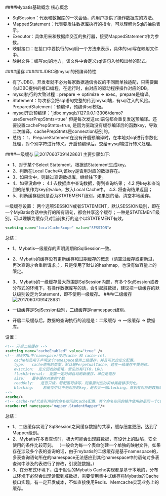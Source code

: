 ####Mybatis基础概念
核心概念
* SqlSession：代表和数据库的一次会话，向用户提供了操作数据库的方法。
* MappedStatement：代表要发往数据库执行的指令，可以理解为Sql的抽象表示。
* Executor：具体用来和数据库交互的执行器，接受MappedStatement作为参数。
* 映射接口：在接口中要执行的sql用一个方法来表示，具体的sql写在映射文件中。
* 映射文件：编写sql的地方，该文件中会定义sql语句入参和出参的形式。

####缓存
######JDBC和mysql的预编译特性
* 有了JDBC，开发者就不必为每家数据通信协议的不同而单独适配，只需要面向JDBC提供的接口编程，在运行时，由对应的驱动程序操作对应的DB。
* mysql执行的大致过程：prepare -> optimize -> exec。prepare是编译。
* Statement：每次都会把sql语句完整的传到mysql端，有sql注入的风险。
  PreparedStatement：预编译，预编译sql模板。
* mysql开启预编译："jdbc:mysql://127.0.0.1:3306/demo?useServerPrepStmts=true"
    但是每次发送sql语句都会重复发送预编译。还要设置cachePrepStmts=true, 是因为驱动没有缓存编译后的函数key，导致二次编译。cachePrepStmts是connection级别的。
* 总结：
    1、PrepareStatement在没有开启预编译时，在本地对sql进行参数化处理，对个别字符进行转义。开启预编译后，交给mysql端进行转义处理。

####一级缓存
![20170607091428631](/assets/6263336-b9f947392aaadaaa.png)
主要步骤如下:

* 1、对于某个Select Statement，根据该Statement生成key。
* 2、判断在Local Cache中,该key是否用对应的数据存在。
* 3、如果命中，则跳过查询数据库，继续往下走。
* 4、如果没命中：
4.1  去数据库中查询数据，得到查询结果；
4.2  将key和查询到的结果作为key和value，放入Local Cache中。
4.3. 将查询结果返回；
* 5、判断缓存级别是否为STATEMENT级别，如果是的话，清空本地缓存。

一级缓存设置：
两个选项SESSION或者STATEMENT，默认SESSION级别，即在一个MyBatis会话中执行的所有语句，都会共享这个缓存；一种是STATEMENT级别，可以理解为缓存只对当前执行的这个以STATEMENT有效。
```xml
<setting name="localCacheScope" value="SESSION">
```
总结：
* 1、Mybatis一级缓存的声明周期和SqlSession一致。
* 2、Mybatis的缓存没有更新缓存和过期缓存的概念（清空过缓存或更新过，再次查询才会重新请求。），只是使用了默认的hashmap，也没有做容量上的限定。
* 3、Mybatis的一级缓存最大范围是SqlSession内部，有多个SqlSession或者分布式的环境下，有操作数据库写的话，会引起脏数据，建议把一级缓存的默认级别设定为Statement，即不使用一级缓存。
####二级缓存
![20170607091428631](/assets/6263336-9c242a997041b51e.png)
* 一级缓存是SqlSession级别，二级缓存是namespace级别。

* 开启二级缓存后，数据的查询执行的流程是：二级缓存 -> 一级缓存 -> 数据库。

设置：
```xml
<!-- 开启二级缓存 -->
<setting name="cacheEnabled" value="true" />
<!-- 映射XML中(namespace)使用cache 和 cache-ref。
    cache标签用于声明这个namespace使用二级缓存，并且可以自定义配置。
    type:   cache使用的类型，默认是PerpetualCache，这在一级缓存中提到过。
    eviction:  定义回收的策略，常见的有FIFO，LRU。
    flushInterval:  配置一定时间自动刷新缓存，单位是毫秒
    size:   最多缓存对象的个数
    readOnly:   是否只读，若配置可读写，则需要对应的实体类能够序列化。
    blocking:    若缓存中找不到对应的key，是否会一直blocking，直到有对应的数据进入缓存。
-->
<cache/>
<!-- cache-ref代表引用别的命名空间的Cache配置，两个命名空间的操作使用的是同一个Cache。 -->
<cache-ref namespace="mapper.StudentMapper"/>
```
总结：
* 1、二级缓存实现了SqlSession之间缓存数据的共享，缓存细度更细，达到了Mapper级别。
* 2、Mybatis在多表查询时，极大可能会出现脏数据，有设计上的缺陷，安全使用的条件比较苛刻。
    （一般会为每一个表单创建一个单独的映射文件，如果存在涉及多个表的查询的话，由于mybatis的二级缓存是基于namespace的，多表查询语句所在的namespace无法感应到其他namespace中的语句对多表查询中涉及的表进行了修改，引发脏数据。）
* 3、在分布式环境下，由于默认的Mybatis Cache实现都是基于本地的，分布式环境下必然会出现读取到脏数据，需要使用集中式缓存将Mybatis的Cache接口实现，有一定开发成本，不如直接使用Redis、Memcache实现业务上的缓存。
